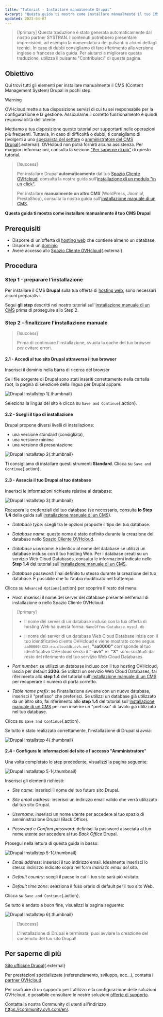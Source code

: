 ```yaml
---
title: "Tutorial - Installare manualmente Drupal"
excerpt: "Questa guida ti mostra come installare manualmente il tuo CMS Drupal"
updated: 2023-04-07
---
```


> [!primary]
> Questa traduzione è stata generata automaticamente dal nostro partner SYSTRAN. I contenuti potrebbero presentare imprecisioni, ad esempio la nomenclatura dei pulsanti o alcuni dettagli tecnici. In caso di dubbi consigliamo di fare riferimento alla versione inglese o francese della guida. Per aiutarci a migliorare questa traduzione, utilizza il pulsante "Contribuisci" di questa pagina.
>
  
## Obiettivo

Qui trovi tutti gli elementi per installare manualmente il CMS (Content Management System) Drupal in pochi step.

> [!warning]
>
> OVHcloud mette a tua disposizione servizi di cui tu sei responsabile per la configurazione e la gestione. Assicurarne il corretto funzionamento è quindi responsabilità dell'utente.
> 
> Mettiamo a tua disposizione questo tutorial per supportarti nelle operazioni più frequenti. Tuttavia, in caso di difficoltà o dubbi, ti consigliamo di rivolgerti a uno [specialista del settore](https://partner.ovhcloud.com/it/directory/) o [amministratore del CMS Drupal](https://www.drupal.org/support){.external}. OVHcloud non potrà fornirti alcuna assistenza. Per maggiori informazioni, consulta la sezione ["Per saperne di più"](#go-further) di questo tutorial.
>

> [!success]
>
> Per installare Drupal **automaticamente** dal tuo [Spazio Cliente OVHcloud](https://www.ovh.com/auth/?action=gotomanager&from=https://www.ovh.it/&ovhSubsidiary=it), consulta la nostra guida sull'[installazione di un modulo "in un click"](/pages/web_cloud/web_hosting/cms_install_1_click_modules).
>
> Per installare **manualmente un altro CMS** (WordPress, Joomla!, PrestaShop), consulta la nostra guida sull'[installazione manuale di un CMS](/pages/web_cloud/web_hosting/cms_manual_installation).
>

**Questa guida ti mostra come installare manualmente il tuo CMS Drupal**
  
## Prerequisiti

- Disporre di un'offerta di [hosting web](https://www.ovhcloud.com/it/web-hosting/) che contiene almeno un database.
- Disporre di un [dominio](https://www.ovhcloud.com/it/domains/)
- Avere accesso allo [Spazio Cliente OVHcloud](https://www.ovh.com/auth/?action=gotomanager&from=https://www.ovh.it/&ovhSubsidiary=it){.external}
  
## Procedura

### Step 1 - preparare l'installazione <a name="step1"></a>

Per installare il CMS **Drupal** sulla tua offerta di [hosting web](https://www.ovhcloud.com/it/web-hosting/), sono necessari alcuni preparativi.

Segui **gli step** descritti nel nostro tutorial sull'[installazione manuale di un CMS](/pages/web_cloud/web_hosting/cms_manual_installation) prima di proseguire allo Step 2.

### Step 2 - finalizzare l'installazione manuale <a name="step2"></a>

> [!success]
>
> Prima di continuare l'installazione, svuota la cache del tuo browser per evitare errori.
>

#### 2.1 - Accedi al tuo sito Drupal attraverso il tuo browser

Inserisci il dominio nella barra di ricerca del browser

Se i file sorgente di Drupal sono stati inseriti correttamente nella cartella root, la pagina di selezione della lingua per Drupal appare:

![Drupal Installstep 1](https://raw.githubusercontent.com/ovh/docs/develop/templates/external-elements/cms/drupal/install-language-1.png){.thumbnail}

Seleziona la lingua del sito e clicca su `Save and Continue`{.action}.

#### 2.2 - Scegli il tipo di installazione

Drupal propone diversi livelli di installazione:

- una versione standard (consigliata), 
- una versione minima
- una versione di presentazione 

![Drupal Installstep 2](https://raw.githubusercontent.com/ovh/docs/develop/templates/external-elements/cms/drupal/install-profil-2.png){.thumbnail}

Ti consigliamo di installare questi strumenti **Standard**. Clicca su `Save and Continue`{.action}.

#### 2.3 - Associa il tuo Drupal al tuo database

Inserisci le informazioni richieste relative al database:

![Drupal Installstep 3](https://raw.githubusercontent.com/ovh/docs/develop/templates/external-elements/cms/drupal/install-db-config-3.png){.thumbnail}

Recupera le credenziali del tuo database (se necessario, consulta **lo Step 1.4** della guida sull'[installazione manuale di un CMS](/pages/web_cloud/web_hosting/cms_manual_installation)).

- *Database type*: scegli tra le opzioni proposte il tipo del tuo database.

- *Database name*: questo nome è stato definito durante la creazione del database nello [Spazio Cliente OVHcloud](https://www.ovh.com/auth/?action=gotomanager&from=https://www.ovh.it/&ovhSubsidiary=it).

- *Database username*: è identico al nome del database se utilizzi un database incluso con il tuo hosting Web. Per i database creati su un servizio Web Cloud Databases, consulta le informazioni indicate nello **Step 1.4** del tutorial sull'[installazione manuale di un CMS](/pages/web_cloud/web_hosting/cms_manual_installation).

- *Database password*: l'hai definito tu stesso durante la creazione del tuo database. È possibile che tu l'abbia modificato nel frattempo.

Clicca su `Advanced Options`{.action} per scoprire il resto del menu.

- *Host*: inserisci il nome del server del database presente nell'email di installazione o nello Spazio Cliente OVHcloud. 

> [!primary]
> 
> - Il nome del server di un database incluso con la tua offerta di hosting Web ha questa forma: `NameOfYourDatabase.mysql.db` 
>
> - Il nome del server di un database Web Cloud Database inizia con il tuo identificativo cliente OVHcloud e viene mostrato come segue: `aa00000-XXX.eu.clouddb.ovh.net`, **"aa0000"** corrisponde al tuo identificativo OVHcloud senza il **"-ovh"** e i **"X"** sono sostituiti dal resto del riferimento del tuo servizio Web Cloud Databases.
>

- *Port number*: se utilizzi un database incluso con il tuo hosting OVHcloud, lascia per default **3306**. Se utilizzi un servizio Web Cloud Databases, fai riferimento allo **step 1.4** del tutorial sull'[installazione manuale di un CMS](/pages/web_cloud/web_hosting/cms_manual_installation) per recuperare il numero di porta corretto.

- *Table name prefix*: se l'installazione avviene con un nuovo database, inserisci il "prefisso" che preferisci. Se utilizzi un database già utilizzato da un altro sito, fai riferimento allo **step 1.4** del tutorial sull'[installazione manuale di un CMS](/pages/web_cloud/web_hosting/cms_manual_installation) per non inserire un "prefisso" di tavolo già utilizzato nel tuo database.

Clicca su `Save and Continue`{.action}.

Se tutto è stato realizzato correttamente, l'installazione di Drupal si avvia:

![Drupal Installstep 4](https://raw.githubusercontent.com/ovh/docs/develop/templates/external-elements/cms/drupal/install-4.png){.thumbnail}

#### 2.4 - Configura le informazioni del sito e l'accesso "Amministratore"

Una volta completato lo step precedente, visualizzi la pagina seguente:

![Drupal Installstep 5-1](https://raw.githubusercontent.com/ovh/docs/develop/templates/external-elements/cms/drupal/install-configure-site-5-1.png){.thumbnail}

Inserisci gli elementi richiesti:

- *Site name*: inserisci il nome del tuo futuro sito Drupal.

- *Site email address*: inserisci un indirizzo email valido che verrà utilizzato dal tuo sito Drupal.

- *Username*: inserisci un nome utente per accedere al tuo spazio di amministrazione Drupal (Back Office).

- *Password* e *Confirm password*: definisci la password associata al tuo nome utente per accedere al tuo *Back Office* Drupal.

Prosegui nella lettura di questa guida in basso:

![Drupal Installstep 5-1](https://raw.githubusercontent.com/ovh/docs/develop/templates/external-elements/cms/drupal/install-configure-site-5-2.png){.thumbnail}

- *Email address*: inserisci il tuo indirizzo email. Idealmente inserisci lo stesso indirizzo indicato sopra nel form *Indirizzo email del sito*.

- *Default country*: scegli il paese in cui il tuo sito sarà più visitato.

- *Default time zone*: seleziona il fuso orario di default per il tuo sito Web.

Clicca su `Save and Continue`{.action}.

Se tutto è andato a buon fine, visualizzi la pagina seguente:

![Drupal Installstep 6](https://raw.githubusercontent.com/ovh/docs/develop/templates/external-elements/cms/drupal/install-ending-6.png){.thumbnail}

> [!success]
>
> L'installazione di Drupal è terminata, puoi avviare la creazione del contenuto del tuo sito Drupal!
>
  
## Per saperne di più <a name="go-further"></a>

[Sito ufficiale Drupal](https://www.drupal.org/){.external}
 
Per prestazioni specializzate (referenziamento, sviluppo, ecc...), contatta i [partner OVHcloud](https://partner.ovhcloud.com/it/directory/).
 
Per usufruire di un supporto per l'utilizzo e la configurazione delle soluzioni OVHcloud, è possibile consultare le nostre soluzioni [offerte di supporto](/links/support).
 
Contatta la nostra Community di utenti all'indirizzo <https://community.ovh.com/en/>.